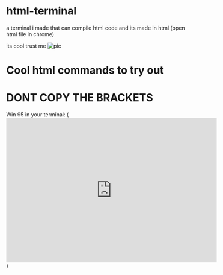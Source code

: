 # html-terminal
a terminal i made that can compile html code and its made in html (open html file in chrome)

its cool trust me
![pic](https://github.com/xxd0w/html-terminal/assets/157762012/cca03ab7-2243-4608-8fc0-934c7d3b4d69)

# Cool html commands to try out
# DONT COPY THE BRACKETS

Win 95 in your terminal:  (<iframe src="https://archive.org/embed/win95_in_dosbox" width="560" height="384" frameborder="0" webkitallowfullscreen="true" mozallowfullscreen="true" allowfullscreen></iframe>)


